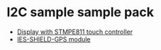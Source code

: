 # I2C sample sample pack

- [Display with STMPE811 touch controller](/Display)
- [IES-SHIELD-GPS module](/GPS)
